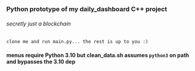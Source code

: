 ### Python prototype of my daily_dashboard C++ project

###### secretly just a blockchain

`clone me and run main.py... the rest is up to you :)`

#### menus require Python 3.10 but clean_data.sh assumes `python3` on path and bypasses the 3.10 dep
